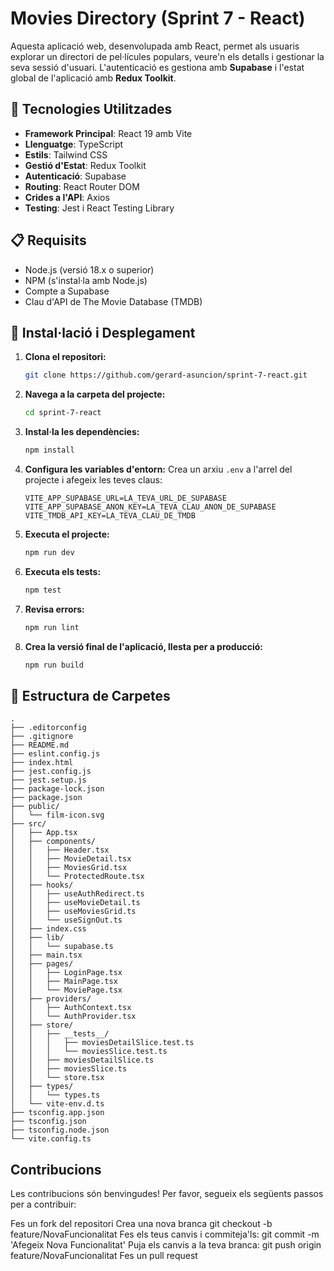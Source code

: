 
# Movies Directory (Sprint 7 - React)

Aquesta aplicació web, desenvolupada amb React, permet als usuaris explorar un directori de pel·lícules populars, veure'n els detalls i gestionar la seva sessió d'usuari. L'autenticació es gestiona amb **Supabase** i l'estat global de l'aplicació amb **Redux Toolkit**.

## 🚀 Tecnologies Utilitzades

* **Framework Principal**: React 19 amb Vite
* **Llenguatge**: TypeScript
* **Estils**: Tailwind CSS
* **Gestió d'Estat**: Redux Toolkit
* **Autenticació**: Supabase
* **Routing**: React Router DOM
* **Crides a l'API**: Axios
* **Testing**: Jest i React Testing Library

## 📋 Requisits

* Node.js (versió 18.x o superior)
* NPM (s'instal·la amb Node.js)
* Compte a Supabase
* Clau d'API de The Movie Database (TMDB)

## 🔧 Instal·lació i Desplegament

1.  **Clona el repositori:**
    ```bash
    git clone https://github.com/gerard-asuncion/sprint-7-react.git
    ```

2.  **Navega a la carpeta del projecte:**
    ```bash
    cd sprint-7-react
    ```

3.  **Instal·la les dependències:**
    ```bash
    npm install
    ```

4.  **Configura les variables d'entorn:**
    Crea un arxiu `.env` a l'arrel del projecte i afegeix les teves claus:
    ```
    VITE_APP_SUPABASE_URL=LA_TEVA_URL_DE_SUPABASE
    VITE_APP_SUPABASE_ANON_KEY=LA_TEVA_CLAU_ANON_DE_SUPABASE
    VITE_TMDB_API_KEY=LA_TEVA_CLAU_DE_TMDB
    ```

5.  **Executa el projecte:**
    ```bash
    npm run dev
    ```

6.  **Executa els tests:**
    ```bash
    npm test
    ```

7.  **Revisa errors:**
    ```bash
    npm run lint
    ```

8.  **Crea la versió final de l'aplicació, llesta per a producció:**
    ```bash
    npm run build
    ```

## 📁 Estructura de Carpetes

```
.
├── .editorconfig
├── .gitignore
├── README.md
├── eslint.config.js
├── index.html
├── jest.config.js
├── jest.setup.js
├── package-lock.json
├── package.json
├── public/
│   └── film-icon.svg
├── src/
│   ├── App.tsx
│   ├── components/
│   │   ├── Header.tsx
│   │   ├── MovieDetail.tsx
│   │   ├── MoviesGrid.tsx
│   │   └── ProtectedRoute.tsx
│   ├── hooks/
│   │   ├── useAuthRedirect.ts
│   │   ├── useMovieDetail.ts
│   │   ├── useMoviesGrid.ts
│   │   └── useSignOut.ts
│   ├── index.css
│   ├── lib/
│   │   └── supabase.ts
│   ├── main.tsx
│   ├── pages/
│   │   ├── LoginPage.tsx
│   │   ├── MainPage.tsx
│   │   └── MoviePage.tsx
│   ├── providers/
│   │   ├── AuthContext.tsx
│   │   └── AuthProvider.tsx
│   ├── store/
│   │   ├── __tests__/
│   │   │   ├── moviesDetailSlice.test.ts
│   │   │   └── moviesSlice.test.ts
│   │   ├── moviesDetailSlice.ts
│   │   ├── moviesSlice.ts
│   │   └── store.tsx
│   ├── types/
│   │   └── types.ts
│   └── vite-env.d.ts
├── tsconfig.app.json
├── tsconfig.json
├── tsconfig.node.json
└── vite.config.ts
```

## Contribucions

  Les contribucions són benvingudes! Per favor, segueix els següents passos per a contribuir:

  Fes un fork del repositori Crea una nova branca git checkout -b feature/NovaFuncionalitat Fes els teus canvis i commiteja'ls: git commit -m 'Afegeix Nova Funcionalitat' Puja els canvis a la teva branca: git push origin feature/NovaFuncionalitat Fes un pull request
